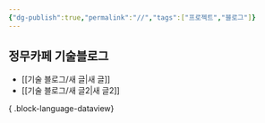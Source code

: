 ```yaml
---
{"dg-publish":true,"permalink":"//","tags":["프로젝트","블로그"]}
---
```


## 정무카페 기술블로그
- [[기술 블로그/새 글\|새 글]]
- [[기술 블로그/새 글2\|새 글2]]

{ .block-language-dataview}

